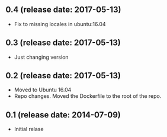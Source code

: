 ## 0.4 (release date: 2017-05-13)
  * Fix to missing locales in ubuntu:16.04

## 0.3 (release date: 2017-05-13)
  * Just changing version

## 0.2 (release date: 2017-05-13)
  * Moved to Ubuntu 16.04
  * Repo changes. Moved the Dockerfile to the root of the repo.

## 0.1 (release date: 2014-07-09)
  * Initial relase
